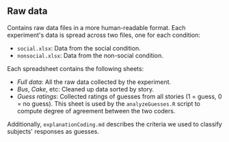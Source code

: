 Raw data
--------

Contains raw data files in a more human-readable format. Each experiment's data is spread across two files, one for each condition:
* `social.xlsx`: Data from the social condition.
* `nonsocial.xlsx`: Data from the non-social condition.

Each spreadsheet contains the following sheets:
* *Full data*: All the raw data collected by the experiment.
* *Bus*, *Cake*, etc: Cleaned up data sorted by story.
* *Guess ratings*: Collected ratings of guesses from all stories (1 = guess, 0 = no guess). This sheet is used by the `analyzeGuesses.R` script to compute degree of agreement between the two coders.

Additionally, `explanationCoding.md` describes the criteria we used to classify subjects' responses as guesses.
